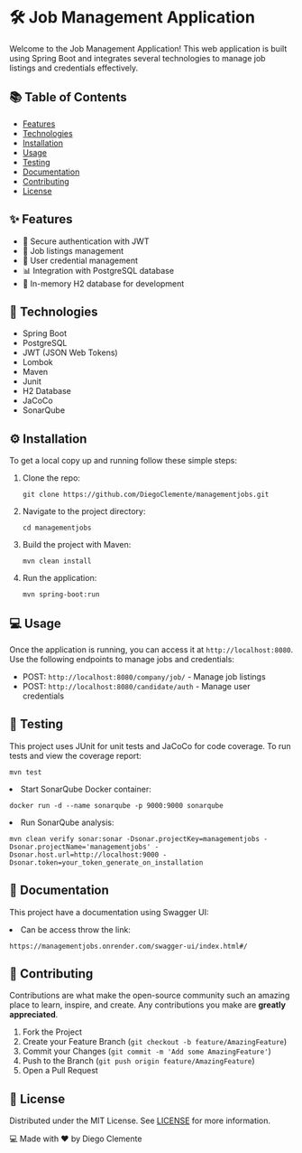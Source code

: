 <h1>🛠️ Job Management Application</h1>
<p>Welcome to the Job Management Application! This web application is built using Spring Boot and integrates several technologies to manage job listings and credentials effectively.</p>

<h2>📚 Table of Contents</h2>
<ul>
        <li><a href="#features">Features</a></li>
        <li><a href="#technologies">Technologies</a></li>
        <li><a href="#installation">Installation</a></li>
        <li><a href="#usage">Usage</a></li>
        <li><a href="#testing">Testing</a></li>
        <li><a href="#documentation">Documentation</a></li>
        <li><a href="#contributing">Contributing</a></li>
        <li><a href="#license">License</a></li>
</ul>

<h2 id="features">✨ Features</h2>
<ul>
        <li>🔐 Secure authentication with JWT</li>
        <li>📂 Job listings management</li>
        <li>👤 User credential management</li>
        <li>📊 Integration with PostgreSQL database</li>
        <li>🧰 In-memory H2 database for development</li>
</ul>

<h2 id="technologies">🚀 Technologies</h2>
<ul>
        <li>Spring Boot</li>
        <li>PostgreSQL</li>
        <li>JWT (JSON Web Tokens)</li>
        <li>Lombok</li>
        <li>Maven</li>
        <li>Junit</li>
        <li>H2 Database</li>
        <li>JaCoCo</li>
        <li>SonarQube</li>
</ul>

<h2 id="installation">⚙️ Installation</h2>
<p>To get a local copy up and running follow these simple steps:</p>
<ol>
        <li>Clone the repo:
            <pre><code>git clone https://github.com/DiegoClemente/managementjobs.git</code></pre>
        </li>
        <li>Navigate to the project directory:
            <pre><code>cd managementjobs</code></pre>
        </li>
        <li>Build the project with Maven:
            <pre><code>mvn clean install</code></pre>
        </li>
        <li>Run the application:
            <pre><code>mvn spring-boot:run</code></pre>
        </li>
</ol>

<h2 id="usage">💻 Usage</h2>
<p>Once the application is running, you can access it at <code>http://localhost:8080</code>. Use the following endpoints to manage jobs and credentials:</p>
<ul>
        <li>POST: <code>http://localhost:8080/company/job/</code> - Manage job listings</li>
        <li>POST: <code>http://localhost:8080/candidate/auth</code> - Manage user credentials</li>
</ul>

<h2 id="testing">🧪 Testing</h2>
<p>This project uses JUnit for unit tests and JaCoCo for code coverage. To run tests and view the coverage report:</p>
<pre><code>mvn test</code></pre>
<li>
        Start SonarQube Docker container:
        <pre><code>docker run -d --name sonarqube -p 9000:9000 sonarqube</code></pre>
</li>
<li>Run SonarQube analysis:
        <pre><code>mvn clean verify sonar:sonar -Dsonar.projectKey=managementjobs -Dsonar.projectName='managementjobs' -Dsonar.host.url=http://localhost:9000 -Dsonar.token=your_token_generate_on_installation</code></pre>
</li>

<h2 id="documentation">📜 Documentation</h2>
<p>This project have a documentation using Swagger UI:</p>

<li>
        Can be access throw the link:
        <pre><code>https://managementjobs.onrender.com/swagger-ui/index.html#/</code></pre>
</li>

<h2 id="contributing">🤝 Contributing</h2>
<p>Contributions are what make the open-source community such an amazing place to learn, inspire, and create. Any contributions you make are <strong>greatly appreciated</strong>.</p>
<ol>
        <li>Fork the Project</li>
        <li>Create your Feature Branch (<code>git checkout -b feature/AmazingFeature</code>)</li>
        <li>Commit your Changes (<code>git commit -m 'Add some AmazingFeature'</code>)</li>
        <li>Push to the Branch (<code>git push origin feature/AmazingFeature</code>)</li>
        <li>Open a Pull Request</li>
</ol>

<h2 id="license">📜 License</h2>
<p>Distributed under the MIT License. See <a href="LICENSE">LICENSE</a> for more information.</p>

<footer>
        <p>💻 Made with ❤️ by Diego Clemente</p>
</footer>



